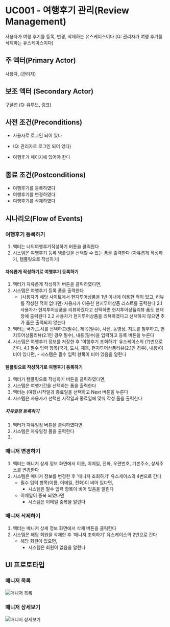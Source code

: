 # UC001 - 여행후기 관리(Review Management)
사용자가 여행 후기를 등록, 변경, 삭제하는 유스케이스이다
(Q: 관리자가 여행 후기를 삭제하는 유스케이스이다)

## 주 액터(Primary Actor)
사용자, (관리자)

## 보조 액터 (Secondary Actor)
구글맵 (Q: 유투브, 링크) 

## 사전 조건(Preconditions)
- 사용자로 로그인 되어 있다
- (Q: 관리자로 로그인 되어 있다)

- 여행후기 페이지에 있어야 한다

## 종료 조건(Postconditions)
- 여행후기를 등록하였다
- 여행후기를 변경하였다
- 여행후기를 삭제하였다

## 시나리오(Flow of Events)

### 여행후기 등록하기
1. 액터는 나의여행후기작성하기 버튼을 클릭한다
2. 시스템은 여행후기 등록 템플릿을 선택할 수 있는 폼을 출력한다 (자유롭게 작성하기, 템플릿으로 작성하기)

#### 자유롭게 작성하기로 여행후기 등록하기
1. 액터가 자유롭게 작성하기 버튼을 클릭하였다면,
2. 시스템은 여행후기 등록 폼을 출력한다
    - (사용자가 해당 사이트에서 현지투어상품을 1년 이내에 이용한 적이 있고, 리뷰를 작성한 적이 없다면) 사용자가 이용한 현지투어상품 리스트를 출력한다
       2.1 사용자가 현지투어상품을 리뷰하겠다고 선택하면 현지투어상품리뷰 폼도 현재 창에 출력된다
       2.2 사용자가 현지투어상품을 리뷰하겠다고 선택하지 않으면 추가 폼은 출력되지 않는다
3. 액터는 국가,도시를 선택하고(필수), 제목(필수), 사진, 동영상, 지도를 첨부하고, 현지투어상품리뷰(2.1인 경우 필수), 내용(필수)을 입력하고 등록 버튼을 누른다
4. 시스템은 여행후기 정보를 저장한 후 '여행후기 조회하기' 유스케이스의 (?)번으로 간다.
      4.1 필수 입력 항목(국가, 도시, 제목, 현지투어상품리뷰(2.1인 경우), 내용)이 비어 있다면,
           - 시스템은 필수 입력 항목이 비어 있음을 알린다
      
#### 템플릿으로 작성하기로 여행후기 등록하기
1. 액터가 템플릿으로 작성하기 버튼을 클릭하였다면,
2. 시스템은 여행기간을 선택하는 폼을 출력한다
3. 액터는 (여행)시작일과 종료일을 선택하고 Next 버튼을 누른다
4. 시스템은 사용자가 선택한 시작일과 종료일에 맞춰 작성 폼을 출력한다

##### 자유일정 등록하기
1. 액터가 자유일정 버튼을 클릭하였다면
2. 시스템은 자유일정 폼을 출력한다
3. 

### 매니저 변경하기
1. 액터는 매니저 상세 정보 화면에서 이름, 이메일, 전화, 우편번호, 기본주소, 상세주소를 변경한다
2. 시스템은 매니저 정보를 변경한 후 '매니저 조회하기' 유스케이스의 4번으로 간다
   - 필수 입력 항목(이름, 이메일, 전화)이 비어 있다면,
      - 시스템은 필수 입력 항목이 비어 있음을 알린다
   - 이메일이 중복 되었다면
      - 시스템은 이메일 중복을 알린다

### 매니저 삭제하기
1. 액터는 메니저 상세 정보 화면에서 삭제 버튼을 클릭한다
2. 시스템은 해당 회원을 삭제한 후 '매니저 조회하기' 유스케이스의 2번으로 간다
   - 해당 회원이 없으면,
      - 시스템은 회원이 없음을 알린다


## UI 프로토타입

### 매니저 목록
![매니저 목록](./images/uc002-list.png)

### 매니저 상세보기
![매니저 상세보기](./images/uc002-detail.png)



